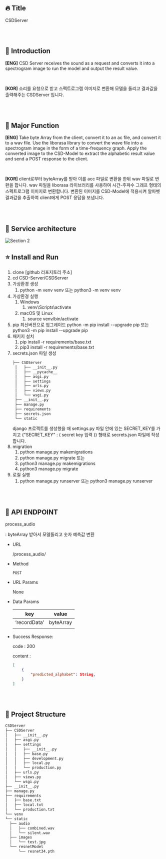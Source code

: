 ## 🔥 Title
CSDServer

<br><br>
## :raised_hands: Introduction
**[ENG]**
CSD Server receives the sound as a request and converts it into a spectrogram image to run the model and output the result value.

<br>

**[KOR]**
소리를 요청으로 받고 스펙트로그램 이미지로 변환해 모델을 돌리고 결과값을 출력해주는 CSDServer 입니다. 

<br><br>

## 💪 Major Function
**[ENG]**
Take byte Array from the client, convert it to an ac file, and convert it to a wav file.
Use the liborasa library to convert the wave file into a spectrogram image in the form of a time-frequency graph.
Apply the converted image to the CSD-Model to extract the alphabetic result value and send a POST response to the client.

<br>

**[KOR]**
client로부터 byteArray를 받아 이를 acc 파일로 변환을 한뒤 wav 파일로 변환을 합니다. 
wav 파일을 liborasa 라이브러리를 사용하여 시간-주파수 그래프 형태의 스펙트로그램 이미지로 변환합니다. 
변환된 이미지를 CSD-Model에 적용시켜 알파벳 결과값을 추출하여 client에게 POST 응답을 보냅니다.

<br><br>

## 🔗 Service architecture
![Section 2](https://github.com/CAP-JJANG/CSD-Server/assets/100428958/acb1085a-0716-4191-9acf-5e6d17eab4c9)



## ⭐️ Install and Run

1. clone [github 리포지토리 주소]
2. cd CSD-Server/CSDServer
3. 가상환경 생성
    1. python -m venv venv 또는 python3 -m venv venv
4. 가상환경 실행
    1. Windows
        1. venv\Scripts\activate
    2. macOS 및 Linux
        1. source venv/bin/activate
5. pip 최신버전으로 업그레이드
   python -m pip install --upgrade pip
    또는
   python3 -m pip install --upgrade pip
6. 패키지 설치
    1. pip install -r requirements/base.txt
    2. pip3 install -r requirements/base.txt <br>
7. secrets.json 파일 생성
   ```bash
   ├── CSDServer
    │   ├── __init__.py
    │   ├── __pycache__
    │   ├── asgi.py
    │   ├── settings
    │   ├── urls.py
    │   ├── views.py
    │   └── wsgi.py
    ├── __init__.py
    ├── manage.py
    ├── requirements
    ├── secrets.json
    └── static
    ```
   django 프로젝트를 생성했을 때 settings.py 파일 안에 있는 SECRET_KEY를 가지고 
    {"SECRET_KEY" : ( secret key 입력 )} 형태로 secrets.json 파일에 작성합니다. 
8. migration
    1. python manage.py makemigrations
    2. python manage.py migrate
    또는
    1. python3 manage.py makemigrations
    2. python3 manage.py migrate
10. 로컬 실행
    1. python manage.py runserver 또는 python3 manage.py runserver

<br><br>

## 👏 API ENDPOINT

process_audio

: byteArray 받아서 모델돌리고 숫자 예측값 변환

- URL
    
    /process_audio/
    
- Method
    
    `POST`
    

- URL Params
    
    None
    
- Data Params
    
    
    | key | value |
    | --- | --- |
    | ‘recordData’ | byteArray |
    |  |  |
    
- Success Response:
    
    code : 200
    
    content : 
    
    ```json
    [
    	{
    		"predicted_alphabet": String,
    	}
    ]
    ```
    
<br><br>

## 🔗 Project Structure
  ```bash
CSDServer
├── CSDServer
│   ├── __init__.py
│   ├── asgi.py
│   ├── settings
│   │   ├── __init__.py
│   │   ├── base.py
│   │   ├── development.py
│   │   ├── local.py
│   │   └── production.py
│   ├── urls.py
│   ├── views.py
│   └── wsgi.py
├── __init__.py
├── manage.py
├── requirements
│   ├── base.txt
│   ├── local.txt
│   └── production.txt
└── venv
└── static
    ├── audio
    │   ├── combined.wav
    │   └── silent.wav
    ├── images
    │   └── test.jpg
    └── resnetModel
        └── resnet34.pth

```
